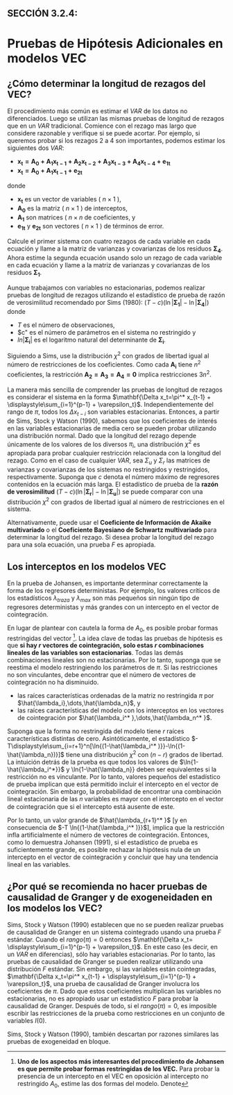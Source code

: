 ## SECCIÓN 3.2.4:
# Pruebas de Hipótesis Adicionales en modelos VEC

## ¿Cómo determinar la longitud de rezagos del VEC?

El procedimiento más común es estimar el $VAR$ de los datos no diferenciados. Luego se utilizan las mismas pruebas de longitud de rezagos que en un $VAR$ tradicional. Comience con el rezago mas largo que considere razonable y verifique si se puede acortar. Por ejemplo, si queremos probar si los rezagos $2$ a $4$ son importantes, podemos estimar los siguientes dos $VAR$:
   * $\mathbf{x_t=A_0+A_1 x_{t-1}+A_2 x_{t-2}+A_3 x_{t-3}+A_4 x_{t-4}+e_{1t}}$
   * $\mathbf{x_t=A_0+A_1 x_{t-1}+e_{2t}}$

donde 
   * $\mathbf{x_t}$ es un vector de variables ( $n\times 1$ ),
   * $\mathbf{A_0}$ es la matriz ( $n\times 1$ ) de interceptos,
   * $\mathbf{A_1}$ son matrices ( $n\times n$  de coeficientes, y
   * $\mathbf{e_{1t}}$ y $\mathbf{e_{2t}}$ son vectores ( $n\times 1$ ) de términos de error.
   
   Calcule el primer sistema con cuatro rezagos de cada variable en cada ecuación y llame a la matriz de varianzas y covarianzas de los residuos $\mathbf{\Sigma_4}$. Ahora estime la segunda ecuación usando solo un rezago de cada variable en cada ecuación y llame a la matriz de varianzas y covarianzas de los residuos $\mathbf{\Sigma_1}$. 

Aunque trabajamos con variables no estacionarias, podemos realizar pruebas de longitud de rezagos utilizando el estadístico de prueba de razón de verosimilitud recomendado por Sims (1980): $(T-c)(\ln{|\mathbf{\Sigma_1}|}-\ln{|\mathbf{\Sigma_4}|})$ donde 
* $T$ es el número de observaciones,
* $c" es el número de parámetros en el sistema no restringido y
* $ln{|\mathbf{\Sigma_i}|}$ es el logaritmo natural del determinante de $\mathbf{\Sigma_i}$.

Siguiendo a Sims, use la distribución $\chi^2$ con grados de libertad igual al número de restricciones de los coeficientes. Como cada $\mathbf{A_i}$ tiene $n^2$ coeficientes, la restricción $\mathbf{A_2=A_3=A_4=0}$  implica restricciones $3n^2$. 

La manera más sencilla de comprender las pruebas de longitud de rezagos es considerar el sistema en la forma $\mathbf{\Delta x_t=\pi^* x_{t-1} + \displaystyle\sum_{i=1}^{p-1} + \varepsilon_t}$. Independientemente del rango de $\pi$, todos los $\Delta x_{t-i}$ son variables estacionarias. Entonces, a partir de Sims, Stock y Watson (1990), sabemos que los coeficientes de interés en las variables estacionarias de media cero se pueden probar utilizando una distribución normal. Dado que la longitud del rezago depende únicamente de los valores de los diversos $\pi_i$, una distribución $\chi^2$ es apropiada para probar cualquier restricción relacionada con la longitud del rezago. Como en el caso de cualquier $VAR$, sea $\Sigma_u$ y $\Sigma_r$ las matrices de varianzas y covarianzas de los sistemas no restringidos y restringidos, respectivamente. Suponga que $c$ denota el número máximo de regresores contenidos en la ecuación más larga. El estadístico de prueba de la **razón de verosimilitud** $(T-c)(\ln{|\mathbf{\Sigma_r}|}-\ln{|\mathbf{\Sigma_u}|})$ se puede comparar con una distribución $\chi^2$ con grados de libertad igual al número de restricciones en el sistema. 

Alternativamente, puede usar el **Coeficiente de Información de Akaike multivariado** o el **Coeficiente Bayesiano de Schwartz multivariado** para determinar la longitud del rezago. Si desea probar la longitud del rezago para una sola ecuación, una prueba $F$ es apropiada. 

## Los interceptos en los modelos VEC

En la prueba de Johansen, es importante determinar correctamente la forma de los regresores deterministas. Por ejemplo, los valores críticos de los estadísticos $\lambda_{traza}$ y $\lambda_{max}$ son más pequeños sin ningún tipo de regresores deterministas y más grandes con un intercepto en el vector de cointegración. 

En lugar de plantear con cautela la forma de $A_0$, es posible probar formas restringidas del vector [^1]. La idea clave de todas las pruebas de hipótesis es que **si hay $r$ vectores de cointegración, solo estas $r$ combinaciones lineales de las variables son estacionarias**. Todas las demás combinaciones lineales son no estacionarias. Por lo tanto, suponga que se reestima el modelo restringiendo los parámetros de $\pi$. Si las restricciones no son vinculantes, debe encontrar que el número de vectores de cointegración no ha disminuido. 

[^1]: **Uno de los aspectos más interesantes del procedimiento de Johansen es que permite probar formas restringidas de los VEC.**
Para probar la presencia de un intercepto en el VEC en oposición al intercepto no restringido $A_0$, estime las dos formas del modelo. Denote 

* las raíces características ordenadas de la matriz no restringida $\pi$ por $\hat{\lambda_i},\dots,\hat{\lambda_n}$, y
* las raíces características del modelo con los interceptos en los vectores de cointegración por $\hat{\lambda_i^* },\dots,\hat{\lambda_n^* }$. 

Suponga que la forma no restringida del modelo tiene $r$ raíces características distintas de cero.  Asintóticamente, el estadístico 
$-T\displaystyle\sum_{i=r+1}^n[\ln{(1-\hat{\lambda_i^* )}}-\ln{(1-\hat{\lambda_n})}]$ tiene una distribución $\chi^2$ con $(n-r)$ grados de libertad. La intuición detrás de la prueba es que todos los valores de $\ln{1-\hat{\lambda_i^*}}$ y \ln{1-\hat{\lambda_n}} deben ser equivalentes si la restricción no es vinculante. Por lo tanto, valores pequeños del estadístico de prueba implican que está permitido incluir el intercepto en el vector de cointegración. Sin embargo, la probabilidad de encontrar una combinación lineal estacionaria de las 𝑛 variables es mayor con el intercepto en el vector de cointegración que si el intercepto está ausente de este. 

Por lo tanto, un valor grande de $\hat{\lambda_{r+1}^* }$ [y en consecuencia de $-T \ln{(1-\hat{\lambda_i^* )}}$], implica que la restricción infla artificialmente el número de vectores de cointegración. Entonces, como lo demuestra Johansen (1991), si el estadístico de prueba es suficientemente grande, es posible rechazar la hipótesis nula de un intercepto en el vector de cointegración y concluir que hay una tendencia lineal en las variables. 

## ¿Por qué se recomienda no hacer pruebas de causalidad de Granger y de exogeneidaden en los modelos los VEC?

Sims, Stock y Watson (1990) establecen que no se pueden realizar pruebas de causalidad de Granger en un sistema cointegrado usando una prueba $F$ estándar. Cuando el $rango(\pi)=0$ entonces $\mathbf{\Delta x_t= \displaystyle\sum_{i=1}^{p-1} + \varepsilon_t}$. En este caso (es decir, en un $VAR$ en diferencias), sólo hay variables estacionarias. Por lo tanto, las pruebas de causalidad de Granger se pueden realizar utilizando una distribución $F$ estándar. Sin embargo, si las variables están cointegradas, $\mathbf{\Delta x_t=\pi^* x_{t-1} + \displaystyle\sum_{i=1}^{p-1} + \varepsilon_t}$, una prueba de causalidad de Granger involucra los coeficientes de $\pi$. Dado que estos coeficientes multiplican las variables no estacionarias, no es apropiado usar un estadístico $F$ para probar la causalidad de Granger. Después de todo, si el $rango(\pi)=0$, es imposible escribir las restricciones de la prueba como restricciones en un conjunto de variables $I(0)$. 

Sims, Stock y Watson (1990), también descartan por razones similares las pruebas de exogeneidad en bloque. 
